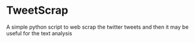# TweetScrap
A simple python script to web scrap the twitter tweets and then it may be useful for the text analysis
